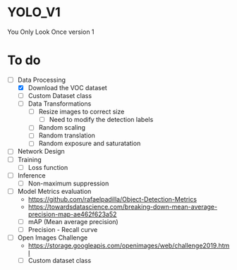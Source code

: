 # YOLO_V1
You Only Look Once version 1

# To do
- [ ] Data Processing
    - [x] Download the VOC dataset
    - [ ] Custom Dataset class
    - [ ] Data Transformations
        - [ ] Resize images to correct size
            - [ ] Need to modify the detection labels
        - [ ] Random scaling
        - [ ] Random translation
        - [ ] Random exposure and saturatation
- [ ] Network Design
- [ ] Training 
    - [ ] Loss function
- [ ] Inference
    - [ ] Non-maximum suppression
- [ ] Model Metrics evaluation
    - https://github.com/rafaelpadilla/Object-Detection-Metrics
    - https://towardsdatascience.com/breaking-down-mean-average-precision-map-ae462f623a52
    - [ ] mAP (Mean average precision)
    - [ ] Precision - Recall curve
- [ ] Open Images Challenge 
    - https://storage.googleapis.com/openimages/web/challenge2019.html
    - [ ] Custom dataset class